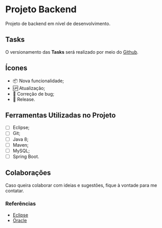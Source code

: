 # Projeto Backend

Projeto de backend em nível de desenvolvimento.

## Tasks

O versionamento das **Tasks** será realizado por meio do [Github](https://github.com).

## Ícones

- 📦 Nova funcionalidade;
- 🆙 Atualização;
- 🐞 Correção de bug;
- 🏁 Release.

## Ferramentas Utilizadas no Projeto

- [ ] Eclipse;
- [ ] Git;
- [ ] Java 8;
- [ ] Maven;
- [ ] MySQL;
- [ ] Spring Boot.

## Colaborações

Caso queira colaborar com ideias e sugestões, fique à vontade para me contatar.

### Referências

- [Eclipse](https://www.eclipse.org/downloads/packages/release/oxygen/3a/eclipse-ide-java-developers)
- [Oracle](https://www.oracle.com/br/index.html)